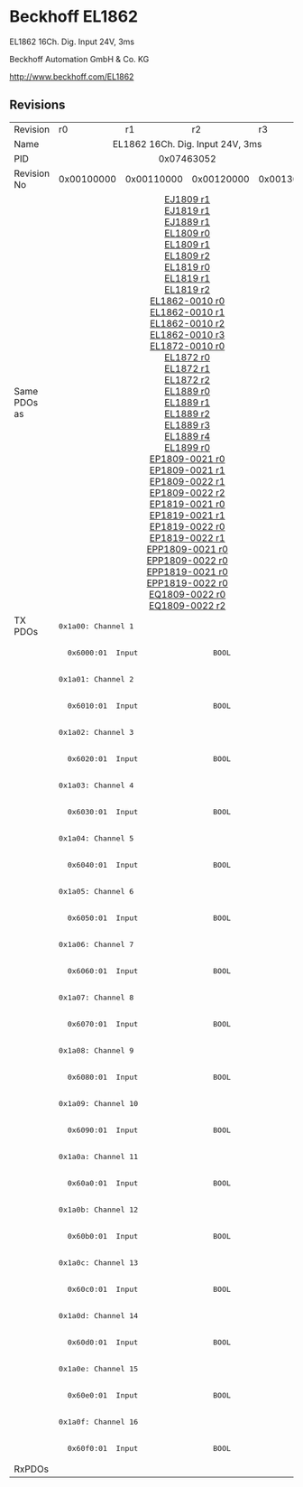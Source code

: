 # Beckhoff EL1862

EL1862 16Ch. Dig. Input 24V, 3ms

Beckhoff Automation GmbH & Co. KG

http://www.beckhoff.com/EL1862

## Revisions
<table>
<tr>
<td>Revision</td>
<td>r0</td>
<td>r1</td>
<td>r2</td>
<td>r3</td>
</tr>
<tr>
<td>Name</td>
<td colspan=4 align="center">EL1862 16Ch. Dig. Input 24V, 3ms</td>
</tr>
<tr>
<td>PID</td>
<td colspan=4 align="center">0x07463052</td>
</tr>
<tr>
<td>Revision No</td>
<td>0x00100000</td>
<td>0x00110000</td>
<td>0x00120000</td>
<td>0x00130000</td>
</tr>
<tr>
<td>Same PDOs as</td>
<td colspan=4 align="center"><a href="EJ1809.md">EJ1809 r1</a><br/><a href="EJ1819.md">EJ1819 r1</a><br/><a href="EJ1889.md">EJ1889 r1</a><br/><a href="EL1809.md">EL1809 r0</a><br/><a href="EL1809.md">EL1809 r1</a><br/><a href="EL1809.md">EL1809 r2</a><br/><a href="EL1819.md">EL1819 r0</a><br/><a href="EL1819.md">EL1819 r1</a><br/><a href="EL1819.md">EL1819 r2</a><br/><a href="EL1862-0010.md">EL1862-0010 r0</a><br/><a href="EL1862-0010.md">EL1862-0010 r1</a><br/><a href="EL1862-0010.md">EL1862-0010 r2</a><br/><a href="EL1862-0010.md">EL1862-0010 r3</a><br/><a href="EL1872-0010.md">EL1872-0010 r0</a><br/><a href="EL1872.md">EL1872 r0</a><br/><a href="EL1872.md">EL1872 r1</a><br/><a href="EL1872.md">EL1872 r2</a><br/><a href="EL1889.md">EL1889 r0</a><br/><a href="EL1889.md">EL1889 r1</a><br/><a href="EL1889.md">EL1889 r2</a><br/><a href="EL1889.md">EL1889 r3</a><br/><a href="EL1889.md">EL1889 r4</a><br/><a href="EL1899.md">EL1899 r0</a><br/><a href="EP1809-0021.md">EP1809-0021 r0</a><br/><a href="EP1809-0021.md">EP1809-0021 r1</a><br/><a href="EP1809-0022.md">EP1809-0022 r1</a><br/><a href="EP1809-0022.md">EP1809-0022 r2</a><br/><a href="EP1819-0021.md">EP1819-0021 r0</a><br/><a href="EP1819-0021.md">EP1819-0021 r1</a><br/><a href="EP1819-0022.md">EP1819-0022 r0</a><br/><a href="EP1819-0022.md">EP1819-0022 r1</a><br/><a href="EPP1809-0021.md">EPP1809-0021 r0</a><br/><a href="EPP1809-0022.md">EPP1809-0022 r0</a><br/><a href="EPP1819-0021.md">EPP1819-0021 r0</a><br/><a href="EPP1819-0022.md">EPP1819-0022 r0</a><br/><a href="EQ1809-0022.md">EQ1809-0022 r0</a><br/><a href="EQ1809-0022.md">EQ1809-0022 r2</a></td>
</tr>
<tr>
<td rowspan=32 valign=top>TX PDOs</td>
<td colspan=4 align="left"><pre>0x1a00: Channel 1</pre></td>
<td></td>
</tr>
<tr>
<td colspan=4 align="left"><pre>  0x6000:01  Input                 BOOL</pre></td>
</tr>
<tr>
<td colspan=4 align="left"><pre>0x1a01: Channel 2</pre></td>
</tr>
<tr>
<td colspan=4 align="left"><pre>  0x6010:01  Input                 BOOL</pre></td>
</tr>
<tr>
<td colspan=4 align="left"><pre>0x1a02: Channel 3</pre></td>
</tr>
<tr>
<td colspan=4 align="left"><pre>  0x6020:01  Input                 BOOL</pre></td>
</tr>
<tr>
<td colspan=4 align="left"><pre>0x1a03: Channel 4</pre></td>
</tr>
<tr>
<td colspan=4 align="left"><pre>  0x6030:01  Input                 BOOL</pre></td>
</tr>
<tr>
<td colspan=4 align="left"><pre>0x1a04: Channel 5</pre></td>
</tr>
<tr>
<td colspan=4 align="left"><pre>  0x6040:01  Input                 BOOL</pre></td>
</tr>
<tr>
<td colspan=4 align="left"><pre>0x1a05: Channel 6</pre></td>
</tr>
<tr>
<td colspan=4 align="left"><pre>  0x6050:01  Input                 BOOL</pre></td>
</tr>
<tr>
<td colspan=4 align="left"><pre>0x1a06: Channel 7</pre></td>
</tr>
<tr>
<td colspan=4 align="left"><pre>  0x6060:01  Input                 BOOL</pre></td>
</tr>
<tr>
<td colspan=4 align="left"><pre>0x1a07: Channel 8</pre></td>
</tr>
<tr>
<td colspan=4 align="left"><pre>  0x6070:01  Input                 BOOL</pre></td>
</tr>
<tr>
<td colspan=4 align="left"><pre>0x1a08: Channel 9</pre></td>
</tr>
<tr>
<td colspan=4 align="left"><pre>  0x6080:01  Input                 BOOL</pre></td>
</tr>
<tr>
<td colspan=4 align="left"><pre>0x1a09: Channel 10</pre></td>
</tr>
<tr>
<td colspan=4 align="left"><pre>  0x6090:01  Input                 BOOL</pre></td>
</tr>
<tr>
<td colspan=4 align="left"><pre>0x1a0a: Channel 11</pre></td>
</tr>
<tr>
<td colspan=4 align="left"><pre>  0x60a0:01  Input                 BOOL</pre></td>
</tr>
<tr>
<td colspan=4 align="left"><pre>0x1a0b: Channel 12</pre></td>
</tr>
<tr>
<td colspan=4 align="left"><pre>  0x60b0:01  Input                 BOOL</pre></td>
</tr>
<tr>
<td colspan=4 align="left"><pre>0x1a0c: Channel 13</pre></td>
</tr>
<tr>
<td colspan=4 align="left"><pre>  0x60c0:01  Input                 BOOL</pre></td>
</tr>
<tr>
<td colspan=4 align="left"><pre>0x1a0d: Channel 14</pre></td>
</tr>
<tr>
<td colspan=4 align="left"><pre>  0x60d0:01  Input                 BOOL</pre></td>
</tr>
<tr>
<td colspan=4 align="left"><pre>0x1a0e: Channel 15</pre></td>
</tr>
<tr>
<td colspan=4 align="left"><pre>  0x60e0:01  Input                 BOOL</pre></td>
</tr>
<tr>
<td colspan=4 align="left"><pre>0x1a0f: Channel 16</pre></td>
</tr>
<tr>
<td colspan=4 align="left"><pre>  0x60f0:01  Input                 BOOL</pre></td>
</tr>
<tr>
<td>RxPDOs</td>
<td colspan=4 align="left"></td>
</tr>
</table>
